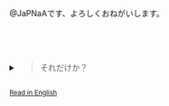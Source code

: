 @JaPNaAです、よろしくおねがいします。

<br><br>

<details><summary> <blockquote style="display: inline-block;"> それだけか？ </blockquote> </summary>

そう。

> あんたは何者か知らせたくないか？

いや　@JaPNaAだって。

> そうだけど、JaPNaAという人はどんな人なのか？

JaPNaAは…私です。

> あぁめんどくせー。GitHubがくれたテンプレートを（日本語に翻訳して）使おう。
> - 👋 @JaPNaAです、よろしくおねがいします。
> - 👀 興味は…

… 興味は、えーと、コード？

> それ言うまでもないだろう？ここはGitHubだから。　他の趣味は？

English, I guess.

> いやいやいやいや。英語版で日本語の勉強が趣味って言ったよね。
>
> 勝手に言語を替わるな。

No

> .......
>
> はい、次。
> - 👋 @JaPNaAです、よろしくおねがいします。
> - 👀 興味は<i>コードとEnglish</i>です。
> - 🌱 今学んでいるのは…

コードとEnglish。

> さっきと同じじゃないか？
>
> もっと創造的にしろ。

<br>
<br>
<br>
いや
<br>
<br>
<br>

> あぁ神様！勘弁してください！
>
> ...
>
> はぁどうでもいい。もう二つだけ。できるよ！私！
>
> - 👋 @JaPNaAです、よろしくおねがいします。
> - 👀 興味は<i>コードとEnglish</i>です。
> - 🌱 今学んでいるのは<i>コードとEnglish</i>です。
> - 💞️ 協力したいことのは…

え…　なんでもいい。

> 全くなにも役に立たない答え！
>
> まあ、何もしてみるのがわかるけど。

誘われたらな。

> いや〜誰も誘わないよ！あんたはただGitHubにいる高校生だから。
>
> ........
>
> あ、そう。誘うならどうやって連絡していい？　_（ついに最後の質問！出来たら帰られる〜！）_
>
> - 👋 @JaPNaAです、よろしくおねがいします。
> - 👀 興味は<i>コードとEnglish</i>です。
> - 🌱 今学んでいるのは<i>コードとEnglish</i>です。
> - 💞️ 協力したいことは<i>なんでもいい</i>です。
> - 📫 連絡方法は…

わからない。

> え？どういう意味？

[SNS](https://japnaa.github.io/about)はあるんだけどあまり使わないし。

[メール]を使うんだけど、知らない人からのメールは怖いし。

[メール]: mailto:leonehuang100@gmail.com

リアルで出会うなら、多分無視されるし。

> 無理ということか？

…[メール]っていたけど。

> いやいや、誰も連絡必要はない
>
> - 👋 @JaPNaAです、よろしくおねがいします。
> - 👀 興味は<i>コードとEnglish</i>です。
> - 🌱 今学んでいるのは<i>コードとEnglish</i>です。
> - 💞️ 協力したいことは<i>なんでもいい</i>です。
> - 📫 連絡方法は<i>ない</i>です。

_JaPNaAの空想友達が立って、両腕を伸ばして、歩いていった。_

> はぁ〜やっと終わった！

</details>

<sub> [Read in English](./README.md) </sub>

